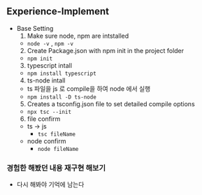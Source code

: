 ## Experience-Implement

- Base Setting
  1. Make sure node, npm are intstalled
  - `node -v` , `npm -v`
  2. Create Package.json with npm init in the project folder
  - `npm init`
  3. typescript intall
  - `npm install typescript`
  4. ts-node intall
  - ts 파일을 js 로 compile을 하여 node 에서 실행
  - `npm install -D ts-node`
  5. Creates a tsconfig.json file to set detailed compile options
  - `npx tsc --init`
  6. file confirm
  - ts -> js
    - `tsc fileName`
  - node confirm
    - `node fileName`

### 경험한 해봤던 내용 재구현 해보기

- 다시 해봐야 기억에 남는다
